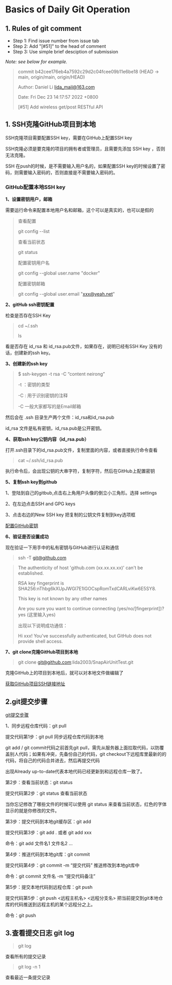 
# Basics of Daily Git Operation

## 1. Rules of git comment

- Step 1: Find issue number from issue tab
- Step 2: Add "[#51]" to the head of comment
- Step 3: Use simple brief desciption of submission

*Note: see below for example.*

> commit b42cee176eb4a7592c29d2c04fcee09b11e6be18 (HEAD -> main, origin/main, origin/HEAD)
>
> Author: Daniel Li <lida_mail@163.com>
>
> Date:   Fri Dec 23 14:17:57 2022 +0800
> 
>    [#51] Add wireless get/post RESTful API

## 1. SSH克隆GitHub项目到本地


SSH克隆项目需要配置SSH key，需要在GitHub上配置SSH key

SSH克隆必须是要克隆的项目的拥有者或管理员，且需要先添加 SSH key ，否则无法克隆。

SSH 在push的时候，是不需要输入用户名的，如果配置SSH key的时候设置了密码，则需要输入密码的，否则直接是不需要输入密码的。

### GitHub配置本地SSH key

**1、设置密钥用户，邮箱**

需要运行命令来配置本地用户名和邮箱，这个可以是真实的，也可以是假的

>查看配置 
>
>git config --list
>
>查看当前状态  
>
>git status 
>
>配置密钥用户名 
>
>git config --global user.name "docker"
>
>配置密钥邮箱 
>
>git config --global user.email  "xxx@yeah.net"


**2、gitHub ssh密钥配置**

检查是否存在SSH Key

>cd ~/.ssh 
>
>ls

看是否存在 id_rsa 和 id_rsa.pub文件，如果存在，说明已经有SSH Key
没有的话，创建新的ssh key。

**3、创建新的ssh key**

>$ ssh-keygen -t rsa -C “content neirong”
>
>-t ：密钥的类型
>
>-C : 用于识别密钥的注释
>
>-C 一般大家都写的是Email邮箱

然后会在 .ssh 目录生产两个文件：id_rsa和id_rsa.pub

id_rsa 文件是私有密钥，id_rsa.pub是公开密钥。

**4、获取ssh key公钥内容（id_rsa.pub）**

打开.ssh目录下的id_rsa.pub文件，复制里面的内容，或者直接执行命令查看

>cat ~/.ssh/id_rsa.pub

执行命令后，会出现公钥的大串字符，复制字符，然后在GitHub上配置密钥

**5、复制ssh key到github**

1、登陆到自己的gitbub,点击右上角用户头像的倒立小三角形。选择 settings

2、在左边点击SSH and GPG keys

3、点击右边的New SSH key 把复制的公钥文件复制到key选项框

[配置GitHub密钥](https://blog.csdn.net/qq_20663639/article/details/126284892)


**6、验证是否设置成功**

现在验证一下用手中的私有密钥与GitHub进行认证和通信

>ssh -T git@github.com


>The authenticity of host 'github.com (xx.xx.xx.xx)' can't be established.
>
>RSA key fingerprint is SHA256:nThbg6kXUpJWGl7E1IGOCspRomTxdCARLviKw6E5SY8.
>
>This key is not known by any other names
>
>Are you sure you want to continue connecting (yes/no/[fingerprint])? yes (这里输入yes)
>
>出现以下说明成功通信：
>
>Hi xxx! You've successfully authenticated, but GitHub does not provide shell access.


**7、git clone克隆GitHub项目到本地**


>git clone git@github.com:lida2003/SnapAirUnitTest.git

克隆GitHub上的项目到本地后，就可以对本地文件做编辑了

[获取GitHub项目SSH链接地址](https://blog.csdn.net/qq_20663639/article/details/126284892)


## 2.git提交步骤

[git提交步骤](https://blog.csdn.net/weixin_44933530/article/details/126149801)

1、同步远程仓库代码：git pull

提交代码第1步：git pull 同步远程仓库代码到本地

git add / git commit代码之前首先git pull，需先从服务器上面拉取代码，以防覆盖别人代码；如果有冲突，先备份自己的代码，git checkout下远程库里最新的的代码，将自己的代码合并进去，然后再提交代码

出现Already up-to-date代表本地代码已经更新到和远程仓库一致了。

第2步：查看当前状态：git status

提交代码第2步：git status 查看当前状态

当你忘记修改了哪些文件的时候可以使用 git status 来查看当前状态，红色的字体显示的就是你修改的文件。

第3步：提交代码到本地git缓存区：git add

提交代码第3步：git add . 或者 git add xxx

命令：git add 文件名1 文件名2 …

第4步：推送代码到本地git库：git commit

提交代码第4步：git commit -m “提交代码” 推送修改到本地git库中

命令：git commit 文件名 -m “提交代码备注”

第5步：提交本地代码到远程仓库：git push

提交代码第5步：git push <远程主机名> <远程分支名> 把当前提交到git本地仓库的代码推送到远程主机的某个远程分之上。

命令：git push

## 3.查看提交日志 git log

>git log

查看所有的提交记录

>git log -n 1

查看最近一条提交记录
